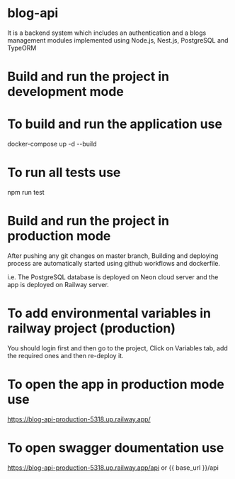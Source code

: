 # blog-api
It is a backend system which includes an authentication and a blogs management modules implemented using Node.js, Nest.js, PostgreSQL and TypeORM

# Build and run the project in development mode
# To build and run the application use
docker-compose up -d --build

# To run all tests use
npm run test

# Build and run the project in production mode
After pushing any git changes on master branch,
Building and deploying process are automatically started
using github workflows and dockerfile.

i.e. The PostgreSQL database is deployed on Neon cloud server and
the app is deployed on Railway server.

# To add environmental variables in railway project (production)
You should login first and then go to the project,
Click on Variables tab, add the required ones and then re-deploy it.

# To open the app in production mode use
https://blog-api-production-5318.up.railway.app/

# To open swagger doumentation use
https://blog-api-production-5318.up.railway.app/api or {{ base_url }}/api
